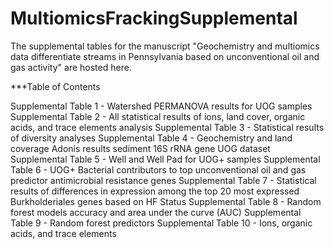 # MultiomicsFrackingSupplemental
The supplemental tables for the manuscript "Geochemistry and multiomics data differentiate streams in Pennsylvania based on unconventional oil and gas activity" are hosted here. 

***Table of Contents

Supplemental Table 1 - Watershed PERMANOVA results for UOG samples
Supplemental Table 2 - All statistical results of ions, land cover, organic acids, and trace elements analysis
Supplemental Table 3 - Statistical results of diversity analyses
Supplemental Table 4 - Geochemistry and land coverage Adonis results sediment 16S rRNA gene UOG dataset
Supplemental Table 5 - Well and Well Pad for UOG+ samples
Supplemental Table 6 - UOG+ Bacterial contributors to top unconventional oil and gas predictor antimicrobial resistance genes
Supplemental Table 7 - Statistical results of differences in expression among the top 20 most expressed Burkholderiales genes based on HF Status
Supplemental Table 8 - Random forest models accuracy and area under the curve (AUC)
Supplemental Table 9 - Random forest predictors
Supplemental Table 10 - Ions, organic acids, and trace elements
